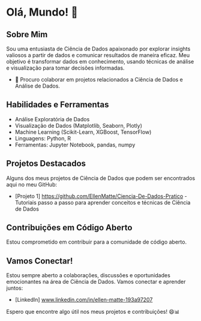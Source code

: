 # Olá, Mundo! 👋

## Sobre Mim
Sou uma entusiasta de Ciência de Dados apaixonado por explorar insights valiosos a partir de dados e comunicar resultados de maneira eficaz. Meu objetivo é transformar dados em conhecimento, usando técnicas de análise e visualização para tomar decisões informadas.

-  👯 Procuro colaborar em projetos relacionados a Ciência de Dados e Análise de Dados.

## Habilidades e Ferramentas
- Análise Exploratória de Dados
- Visualização de Dados (Matplotlib, Seaborn, Plotly)
- Machine Learning (Scikit-Learn, XGBoost, TensorFlow)
- Linguagens: Python, R
- Ferramentas: Jupyter Notebook, pandas, numpy

## Projetos Destacados
Alguns dos meus projetos de Ciência de Dados que podem ser encontrados aqui no meu GitHub:

- [Projeto 1] https://github.com/EllenMatte/Ciencia-De-Dados-Pratico - Tutoriais passo a passo para aprender conceitos e técnicas de Ciência de Dados


## Contribuições em Código Aberto
Estou comprometido em contribuir para a comunidade de código aberto. 

## Vamos Conectar!
Estou sempre aberto a colaborações, discussões e oportunidades emocionantes na área de Ciência de Dados. Vamos conectar e aprender juntos:

- [LinkedIn] www.linkedin.com/in/ellen-matte-193a97207

Espero que encontre algo útil nos meus projetos e contribuições! 😄📊

